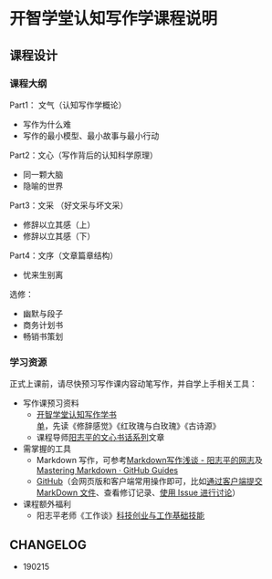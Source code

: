 # 开智学堂认知写作学课程说明

## 课程设计

### 课程大纲

Part1： 文气（认知写作学概论）

- 写作为什么难
- 写作的最小模型、最小故事与最小行动

Part2：文心（写作背后的认知科学原理）

- 同一颗大脑
- 隐喻的世界

Part3：文采 （好文采与坏文采）

- 修辞以立其感（上）
- 修辞以立其感（下）

Part4：文序（文章篇章结构）

- 忧来生别离

选修：

- 幽默与段子
- 商务计划书
- 畅销书策划

### 学习资源

正式上课前，请尽快预习写作课内容动笔写作，并自学上手相关工具：

- 写作课预习资料
  - [开智学堂认知写作学书单](http://www.yangzhiping.com/psy/cogwriter.html)，先读《修辞感觉》《红玫瑰与白玫瑰》《古诗源》
  - 课程导师[阳志平的文心书话系列](http://www.yangzhiping.com/psy/wenxin.html)文章
- 需掌握的工具
  - Markdown 写作，可参考[Markdown写作浅谈 - 阳志平的网志](http://www.yangzhiping.com/tech/r-markdown-knitr.html)及[Mastering Markdown · GitHub Guides](https://guides.github.com/features/mastering-markdown/)
  - [GitHub](https://github.com/)（会网页版和客户端常用操作即可，比如[通过客户端提交 MarkDown 文件](https://guides.github.com/activities/forking/)、查看修订记录、[使用 Issue 进行讨论](https://guides.github.com/features/issues/)）
- 课程额外福利
  - 阳志平老师《工作谈》[科技创业与工作基础技能](http://t.cn/RGwYUTB)



## CHANGELOG

- 190215 